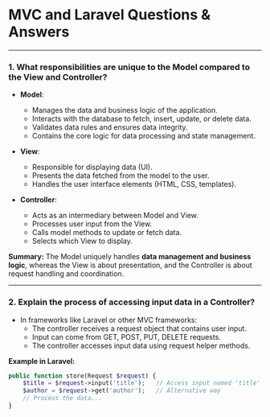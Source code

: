 # MVC and Laravel Questions & Answers

---

### 1. What responsibilities are unique to the **Model** compared to the View and Controller?

* **Model**:
  * Manages the data and business logic of the application.
  * Interacts with the database to fetch, insert, update, or delete data.
  * Validates data rules and ensures data integrity.
  * Contains the core logic for data processing and state management.

* **View**:
  * Responsible for displaying data (UI).
  * Presents the data fetched from the model to the user.
  * Handles the user interface elements (HTML, CSS, templates).

* **Controller**:
  * Acts as an intermediary between Model and View.
  * Processes user input from the View.
  * Calls model methods to update or fetch data.
  * Selects which View to display.

**Summary:** The Model uniquely handles **data management and business logic**, whereas the View is about presentation, and the Controller is about request handling and coordination.

---

### 2. Explain the process of accessing input data in a Controller?

* In frameworks like Laravel or other MVC frameworks:
  * The controller receives a request object that contains user input.
  * Input can come from GET, POST, PUT, DELETE requests.
  * The controller accesses input data using request helper methods.

**Example in Laravel:**

```php
public function store(Request $request) {
    $title = $request->input('title');   // Access input named 'title'
    $author = $request->get('author');   // Alternative way
    // Process the data...
}
